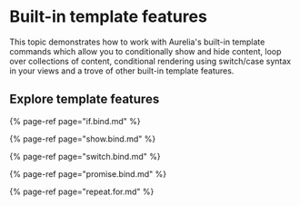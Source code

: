 # Built-in template features

This topic demonstrates how to work with Aurelia's built-in template commands which allow you to conditionally show and hide content, loop over collections of content, conditional rendering using switch/case syntax in your views and a trove of other built-in template features.

## Explore template features

{% page-ref page="if.bind.md" %}

{% page-ref page="show.bind.md" %}

{% page-ref page="switch.bind.md" %}

{% page-ref page="promise.bind.md" %}

{% page-ref page="repeat.for.md" %}

